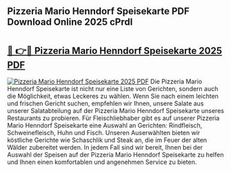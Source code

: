 ## Pizzeria Mario Henndorf Speisekarte PDF Download Online 2025 cPrdI

# <h2><a href="http://gccmtqx.nevu.top/?p=Pizzeria+Mario+Henndorf+Speisekarte">🔗 👉🔴 Pizzeria Mario Henndorf Speisekarte 2025 PDF</a></h2>

[![Pizzeria Mario Henndorf Speisekarte 2025 PDF](https://i.imgur.com/dBaPXMq.png)](http://gccmtqx.nevu.top/?p=Pizzeria+Mario+Henndorf+Speisekarte)
Die Pizzeria Mario Henndorf Speisekarte ist nicht nur eine Liste von Gerichten, sondern auch die Möglichkeit, etwas Leckeres zu wählen. Wenn Sie nach einem leichten und frischen Gericht suchen, empfehlen wir Ihnen, unsere Salate aus unserer Salatabteilung auf der Pizzeria Mario Henndorf Speisekarte unseres Restaurants zu probieren. Für Fleischliebhaber gibt es auf unserer Pizzeria Mario Henndorf Speisekarte eine Auswahl an Gerichten: Rindfleisch, Schweinefleisch, Huhn und Fisch. Unseren Auserwählten bieten wir köstliche Gerichte wie Schaschlik und Steak an, die im Feuer der alten Wälder zubereitet werden. In jedem Fall sind wir bereit, Ihnen bei der Auswahl der Speisen auf der Pizzeria Mario Henndorf Speisekarte zu helfen und Ihnen einen komfortablen und angenehmen Service zu bieten.
